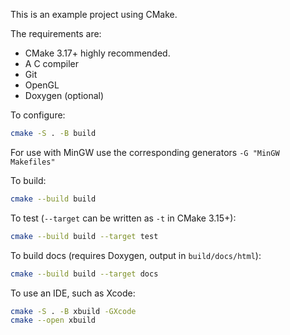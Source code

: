 This is an example project using CMake.

The requirements are:

* CMake 3.17+ highly recommended.
* A C compiler
* Git
* OpenGL
* Doxygen (optional)

To configure:

```bash
cmake -S . -B build
```
For use with MinGW use the corresponding generators `-G "MinGW Makefiles"`

To build:

```bash
cmake --build build
```

To test (`--target` can be written as `-t` in CMake 3.15+):

```bash
cmake --build build --target test
```

To build docs (requires Doxygen, output in `build/docs/html`):

```bash
cmake --build build --target docs
```

To use an IDE, such as Xcode:

```bash
cmake -S . -B xbuild -GXcode
cmake --open xbuild
```

